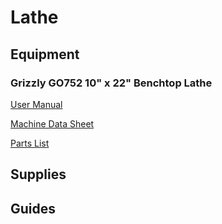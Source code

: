 # Lathe

## Equipment

### Grizzly GO752 10" x 22" Benchtop Lathe

[User Manual](https://drive.google.com/file/d/1NW3wUazLC2XaAQLUS4HTpMSV0BHnNHsF/view?usp=sharing) 

[Machine Data Sheet](https://drive.google.com/file/d/1pwmuwi-BoVfaca1pkJiMJaC-k12RQ_lX/view?usp=sharing) 

[Parts List](https://drive.google.com/file/d/1gSkSVf52DhdgFJRLMGQ4Qx1_fKQSGOi0/view?usp=sharing)

## Supplies

## Guides



